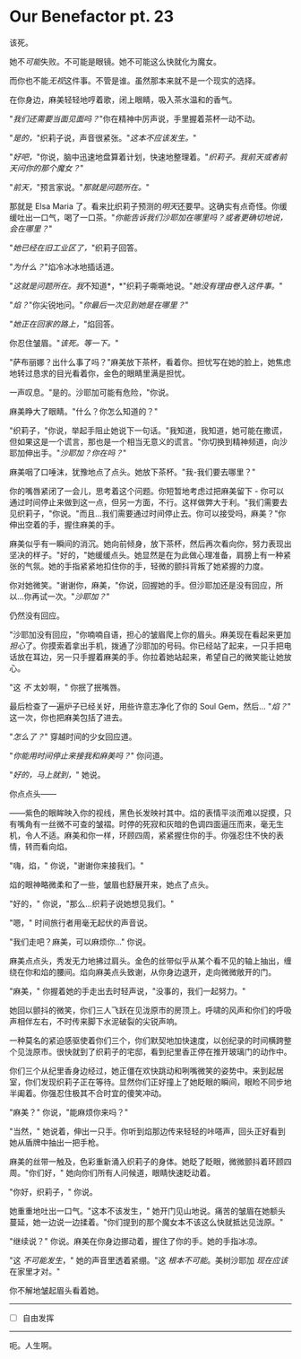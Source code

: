 # Our Benefactor pt. 23

该死。

她不*可能*失败。不可能是眼镜。她不可能这么快就化为魔女。

而你也不能*无视*这件事。不管是谁。虽然那本来就不是一个现实的选择。

在你身边，麻美轻轻地哼着歌，闭上眼睛，吸入茶水温和的香气。

"*我们还需要当面见面吗？*"你在精神中厉声说，手里握着茶杯一动不动。

"*是的，*"织莉子说，声音很紧张。"*这本不应该发生。*"

"*好吧，*"你说，脑中迅速地盘算着计划，快速地整理着。"*织莉子。我前天或者前天问你的那个魔女？*"

"*前天，*"预言家说。"*那就是问题所在。*"

那就是 Elsa Maria 了。看来比织莉子预测的*明天*还要早。这确实有点奇怪。你缓缓吐出一口气，喝了一口茶。"*你能告诉我们沙耶加在哪里吗？或者更确切地说，会在哪里？*"

"*她已经在旧工业区了，*"织莉子回答。

"*为什么？*"焰冷冰冰地插话道。

"*这就是问题所在。我*不知道*，*"织莉子嘶嘶地说。"*她没有理由卷入这件事。*"

"*焰？*"你尖锐地问。"*你最后一次见到她是在哪里？*"

"*她正在回家的路上，*"焰回答。

你忍住皱眉。"*该死。等一下。*"

"萨布丽娜？出什么事了吗？"麻美放下茶杯，看着你。担忧写在她的脸上，她焦虑地转过恳求的目光看着你，金色的眼睛里满是担忧。

一声叹息。"是的。沙耶加可能有危险，"你说。

麻美睁大了眼睛。"什么？你怎么知道的？"

"织莉子，"你说，举起手阻止她说下一句话。"我知道，我知道，她可能在撒谎，但如果这是一个谎言，那也是一个相当无意义的谎言。"你切换到精神频道，向沙耶加伸出手。"*沙耶加？你在吗？*"

麻美咽了口唾沫，犹豫地点了点头。她放下茶杯。"我-我们要去哪里？"

你的嘴唇紧闭了一会儿，思考着这个问题。你短暂地考虑过把麻美留下 - 你可以通过时间停止来做到这一点，但另一方面，不行。这样做弊大于利。"我们需要去见织莉子，"你说。"而且...我们需要通过时间停止去。你可以接受吗，麻美？"你伸出空着的手，握住麻美的手。

麻美似乎有一瞬间的消沉。她向前倾身，放下茶杯，然后再次看向你，努力表现出坚决的样子。"好的，"她缓缓点头。她显然是在为此做心理准备，肩膀上有一种紧张的气氛。她的手指紧紧地扣住你的手，轻微的颤抖背叛了她紧握的力度。

你对她微笑。"谢谢你，麻美，"你说，回握她的手。但沙耶加还是没有回应，所以...你再试一次。"*沙耶加？*"

仍然没有回应。

"沙耶加没有回应，"你喃喃自语，担心的皱眉爬上你的眉头。麻美现在看起来更加*担心*了。你摸索着拿出手机，拨通了沙耶加的号码。你已经站了起来，一只手把电话放在耳边，另一只手握着麻美的手。你拉着她站起来，希望自己的微笑能让她放心。

"这 *不* 太妙啊，" 你抿了抿嘴唇。

最后检查了一遍炉子已经关好，用些许意志净化了你的 Soul Gem，然后... "*焰？*" 这一次，你也把麻美包括了进去。

"*怎么了？*" 穿越时间的少女回应道。

"*你能用时间停止来接我和麻美吗？*" 你问道。

"*好的，马上就到，*" 她说。

你点点头——

——紫色的眼眸映入你的视线，黑色长发映衬其中。焰的表情平淡而难以捉摸，只有嘴角有一丝微不可查的皱褶。时停的死寂和灰暗的色调四面逼压而来，毫无生机，令人不适。麻美和你一样，环顾四周，紧紧握住你的手。你强忍住不快的表情，转而看向焰。

"嗨，焰，" 你说，"谢谢你来接我们。"

焰的眼神略微柔和了一些，皱眉也舒展开来，她点了点头。

"好的，" 你说，"那么...织莉子说她想见我们。"

"嗯，" 时间旅行者用毫无起伏的声音说。

"我们走吧？麻美，可以麻烦你..." 你说。

麻美点点头，秀发无力地拂过肩头。金色的丝带似乎从某个看不见的轴上抽出，缠绕在你和焰的腰间。焰向麻美点头致谢，从你身边退开，走向微微敞开的门。

"麻美，" 你握着她的手走出去时轻声说，"没事的，我们一起努力。"

她回以颤抖的微笑，你们三人飞跃在见泷原市的房顶上。呼啸的风声和你们的呼吸声相伴左右，不时传来脚下水泥破裂的尖锐声响。

一种莫名的紧迫感驱使着你们三个，你们默契地加快速度，以创纪录的时间横跨整个见泷原市。很快就到了织莉子的宅邸，看到纪里香正停在推开玻璃门的动作中。

你们三个从纪里香身边经过，她正僵在欢快跳动和咧嘴微笑的姿势中。来到起居室，你们发现织莉子正在等待。显然你们正好撞上了她眨眼的瞬间，眼睑不同步地半阖着。你强忍住极其不合时宜的傻笑冲动。

"麻美？" 你说，"能麻烦你来吗？"

"当然，" 她说着，伸出一只手。你听到焰那边传来轻轻的咔嗒声，回头正好看到她从盾牌中抽出一把手枪。

麻美的丝带一触及，色彩重新涌入织莉子的身体。她眨了眨眼，微微颤抖着环顾四周。"你们好，" 她向你们所有人问候道，眼睛快速眨动着。

"你好，织莉子，" 你说。

她重重地吐出一口气。"这本不该发生，" 她开门见山地说。痛苦的皱眉在她额头蔓延，她一边说一边揉着。"你们提到的那个魔女本不该这么快就抵达见泷原。"

"继续说？" 你说。麻美在你身边挪动着，握住了你的手。她的手指冰凉。

"这 *不可能发生*，" 她的声音里透着紧绷。"这 *根本不可能*。美树沙耶加 *现在应该* 在家里才对。"

你不解地皱起眉头看着她。

---

- [ ] 自由发挥

---

呃。人生啊。
